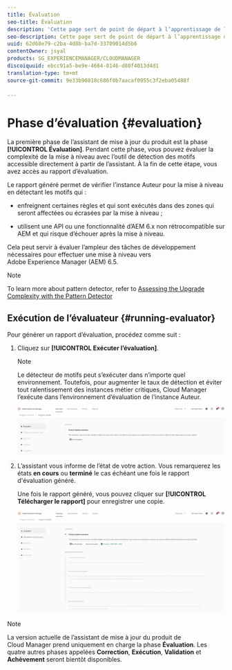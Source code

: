 ```yaml
---
title: Évaluation
seo-title: Évaluation
description: 'Cette page sert de point de départ à l’apprentissage de la phase d’évaluation dans l’assistant de mise à jour du produit. '
seo-description: Cette page sert de point de départ à l’apprentissage de la phase d’évaluation dans l’assistant de mise à jour du produit.
uuid: 62d68e79-c2ba-4d8b-ba7d-33709014d5b6
contentOwner: jsyal
products: SG_EXPERIENCEMANAGER/CLOUDMANAGER
discoiquuid: ebcc91a5-be9e-4684-8146-d88f4013d4d1
translation-type: tm+mt
source-git-commit: 9e33b90818c686f0b7aacaf0955c3f2eba05488f

---
```



# Phase d’évaluation {#evaluation}

La première phase de l’assistant de mise à jour du produit est la phase **[!UICONTROL Évaluation]**.
Pendant cette phase, vous pouvez évaluer la complexité de la mise à niveau avec l’outil de détection des motifs accessible directement à partir de l’assistant. À la fin de cette étape, vous avez accès au rapport d’évaluation.

Le rapport généré permet de vérifier l’instance Auteur pour la mise à niveau en détectant les motifs qui :

* enfreignent certaines règles et qui sont exécutés dans des zones qui seront affectées ou écrasées par la mise à niveau ;

* utilisent une API ou une fonctionnalité d’AEM 6.x non rétrocompatible sur AEM et qui risque d’échouer après la mise à niveau.

Cela peut servir à évaluer l’ampleur des tâches de développement nécessaires pour effectuer une mise à niveau vers Adobe Experience Manager (AEM) 6.5.

>[!NOTE]
>To learn more about pattern detector, refer to [Assessing the Upgrade Complexity with the Pattern Detector](https://helpx.adobe.com/experience-manager/6-4/sites/deploying/using/pattern-detector.html)

## Exécution de l’évaluateur {#running-evaluator}

Pour générer un rapport d’évaluation, procédez comme suit :

1. Cliquez sur **[!UICONTROL Exécuter l’évaluation]**.

   >[!NOTE]
   >Le détecteur de motifs peut s’exécuter dans n’importe quel environnement. Toutefois, pour augmenter le taux de détection et éviter tout ralentissement des instances métier critiques, Cloud Manager l’exécute dans l’environnement d’évaluation de l’instance Auteur.

   ![](assets/Run-Evaluation.png)

1. L’assistant vous informe de l’état de votre action. Vous remarquerez les états **en cours** ou **terminé** le cas échéant une fois le rapport d'évaluation généré.

   Une fois le rapport généré, vous pouvez cliquer sur **[!UICONTROL Télécharger le rapport]** pour enregistrer une copie.

   ![](assets/Evaluation-1.png)


>[!NOTE]
>La version actuelle de l’assistant de mise à jour du produit de Cloud Manager prend uniquement en charge la phase **Évaluation**. Les quatre autres phases appelées **Correction**, **Exécution**, **Validation** et **Achèvement** seront bientôt disponibles.
